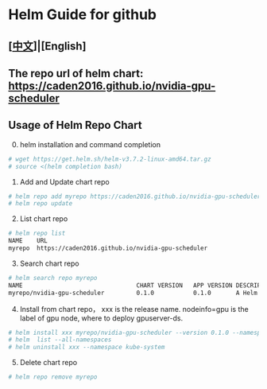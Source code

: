# Helm Guide for github

## [[中文](index.md)]|[English]
## The repo url of helm chart: https://caden2016.github.io/nvidia-gpu-scheduler

## Usage of Helm Repo Chart

0. helm installation and command completion
```bash
# wget https://get.helm.sh/helm-v3.7.2-linux-amd64.tar.gz 
# source <(helm completion bash)
```

1. Add and Update chart repo
```bash
# helm repo add myrepo https://caden2016.github.io/nvidia-gpu-scheduler
# helm repo update
```

2. List chart repo
```bash
# helm repo list
NAME  	URL                                   
myrepo	https://caden2016.github.io/nvidia-gpu-scheduler
```

3. Search chart repo
```bash
# helm search repo myrepo
NAME                              	CHART VERSION	APP VERSION	DESCRIPTION                                            
myrepo/nvidia-gpu-scheduler       	0.1.0        	0.1.0      	A Helm chart for nvidia-gpu-scheduler on Kubernetes 
```

4. Install from chart repo， xxx is the release name. nodeinfo=gpu is the label of gpu node, where to deploy gpuserver-ds.
```bash
# helm install xxx myrepo/nvidia-gpu-scheduler --version 0.1.0 --namespace kube-system  --set nodeSelectorDaemonSet.nodeinfo=gpu
# helm  list --all-namespaces
# helm uninstall xxx --namespace kube-system
```

5. Delete chart repo
```bash
# helm repo remove myrepo
```
